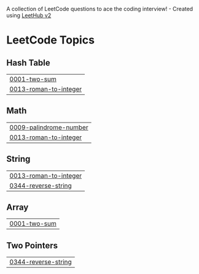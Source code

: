 A collection of LeetCode questions to ace the coding interview! - Created using [LeetHub v2](https://github.com/arunbhardwaj/LeetHub-2.0)
<!---LeetCode Topics Start-->
# LeetCode Topics
## Hash Table
|  |
| ------- |
| [0001-two-sum](https://github.com/zakariasersoub/leetCode/tree/master/0001-two-sum) |
| [0013-roman-to-integer](https://github.com/zakariasersoub/leetCode/tree/master/0013-roman-to-integer) |
## Math
|  |
| ------- |
| [0009-palindrome-number](https://github.com/zakariasersoub/leetCode/tree/master/0009-palindrome-number) |
| [0013-roman-to-integer](https://github.com/zakariasersoub/leetCode/tree/master/0013-roman-to-integer) |
## String
|  |
| ------- |
| [0013-roman-to-integer](https://github.com/zakariasersoub/leetCode/tree/master/0013-roman-to-integer) |
| [0344-reverse-string](https://github.com/zakariasersoub/leetCode/tree/master/0344-reverse-string) |
## Array
|  |
| ------- |
| [0001-two-sum](https://github.com/zakariasersoub/leetCode/tree/master/0001-two-sum) |
## Two Pointers
|  |
| ------- |
| [0344-reverse-string](https://github.com/zakariasersoub/leetCode/tree/master/0344-reverse-string) |
<!---LeetCode Topics End-->